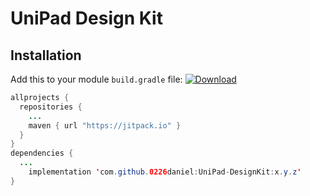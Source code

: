 # UniPad Design Kit

## Installation

Add this to your module `build.gradle` file:
[![Download](https://jitpack.io/v/0226daniel/UniPad-DesignKit.svg)](https://jitpack.io/#0226daniel/UniPad-DesignKit)
```java
allprojects {
  repositories {
    ...
    maven { url "https://jitpack.io" }
  }
}
dependencies {
  ...
    implementation 'com.github.0226daniel:UniPad-DesignKit:x.y.z'
}
```

